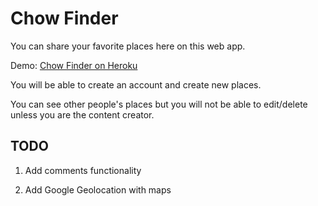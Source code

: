 # Chow Finder

You can share your favorite places here on this web app.

Demo: [Chow Finder on Heroku](https://chowfinder-myo.herokuapp.com/)

You will be able to create an account and create new places.

You can see other people's places but you will not be able to edit/delete unless you are the content creator.

## TODO

1. Add comments functionality

2. Add Google Geolocation with maps